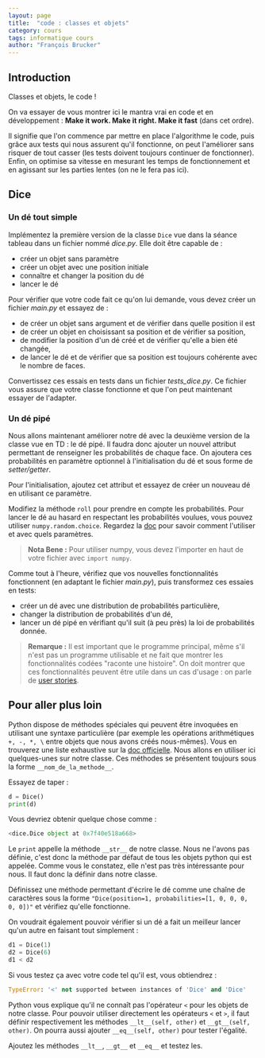 ```yaml
---
layout: page
title:  "code : classes et objets"
category: cours
tags: informatique cours 
author: "François Brucker"
---
```


## Introduction

Classes et objets, le code !

On va essayer de vous montrer ici le mantra vrai en code et en développement : **Make it work. Make it right. Make it fast** (dans cet ordre).

Il signifie que l'on commence par mettre en place l'algorithme le code, puis grâce aux tests qui nous assurent qu'il fonctionne, on peut l'améliorer sans risquer de tout casser (les tests doivent toujours continuer de fonctionner). Enfin, on optimise sa vitesse en mesurant les temps de fonctionnement et en agissant sur les parties lentes (on ne le fera pas ici).

## Dice

### Un dé tout simple

Implémentez la première version de la classe `Dice` vue dans la séance tableau dans un fichier nommé *dice.py*. Elle doit être capable de :

* créer un objet sans paramètre
* créer un objet avec une position initiale
* connaître et changer la position du dé
* lancer le dé

Pour vérifier que votre code fait ce qu'on lui demande, vous devez créer un fichier *main.py* et essayez de :

* de créer un objet sans argument et de vérifier dans quelle position il est
* de créer un objet en choisissant sa position et de vérifier sa position,
* de modifier la position d'un dé créé et de vérifier qu'elle a bien été changée,
* de lancer le dé et de vérifier que sa position est toujours cohérente avec le nombre de faces.

Convertissez ces essais en tests dans un fichier *tests_dice.py*. Ce fichier vous assure que votre classe fonctionne et que l'on peut maintenant essayer de l'adapter.

### Un dé pipé

Nous allons maintenant améliorer notre dé avec la deuxième version de la classe vue en TD : le dé pipé. Il faudra donc ajouter un nouvel attribut permettant de renseigner les probabilités de chaque face. On ajoutera ces probabilités en paramètre optionnel à l'initialisation du dé et sous forme de *setter/getter*.

Pour l'initialisation, ajoutez cet attribut et essayez de créer un nouveau dé en utilisant ce paramètre.

Modifiez la méthode `roll` pour prendre en compte les probabilités. Pour lancer le dé au hasard en respectant les probabilités voulues, vous pouvez utiliser `numpy.random.choice`. Regardez la [doc](https://numpy.org/doc/stable/reference/random/generated/numpy.random.choice.html) pour savoir comment l'utiliser et avec quels paramètres.

> **Nota Bene :**
>Pour utiliser numpy, vous devez l'importer en haut de votre fichier avec `import numpy`.

Comme tout à l'heure, vérifiez que vos nouvelles fonctionnalités fonctionnent (en adaptant le fichier *main.py*), puis transformez ces essaies en tests:

* créer un dé avec une distribution de probabilités particulière,
* changer la distribution de probabilités d'un dé,
* lancer un dé pipé en vérifiant qu'il suit (à peu près) la loi de probabilités donnée.

> **Remarque :** Il est important que le programme principal, même s'il n'est pas un programme utilisable et ne fait que montrer les fonctionnalités codées "raconte une histoire". On doit montrer que ces fonctionnalités peuvent être utile dans un cas d'usage : on parle de [user stories](https://fr.wikipedia.org/wiki/R%C3%A9cit_utilisateur).

## Pour aller plus loin

Python dispose de méthodes spéciales qui peuvent être invoquées en utilisant une syntaxe particulière (par exemple les
opérations arithmétiques `+, -, *, \` entre objets que nous avons créés nous-mêmes). Vous en trouverez une liste
exhaustive sur la [doc officielle](https://docs.python.org/3/reference/datamodel.html#special-method-names). Nous allons
en utiliser ici quelques-unes sur notre classe. Ces méthodes se présentent toujours sous la forme `__nom_de_la_methode__`.

Essayez de taper :

```python
d = Dice()
print(d)
```

Vous devriez obtenir quelque chose comme :

```python
<dice.Dice object at 0x7f40e518a668>
```

Le `print` appelle la méthode `__str__` de notre classe. Nous ne l'avons pas définie, c'est donc la méthode par défaut de tous les objets python qui est appelée. Comme vous le constatez, elle n'est pas très intéressante pour nous. Il faut donc la définir dans notre classe.

Définissez une méthode permettant d'écrire le dé comme une chaîne de caractères sous la forme `"Dice(position=1,
probabilities=[1, 0, 0, 0, 0, 0])"` et vérifiez qu'elle fonctionne.

On voudrait également pouvoir vérifier si un dé a fait un meilleur lancer qu'un autre en faisant tout simplement :

```python
d1 = Dice(1)
d2 = Dice(6)
d1 < d2
```

Si vous testez ça avec votre code tel qu'il est, vous obtiendrez :

```python
TypeError: '<' not supported between instances of 'Dice' and 'Dice'
```

Python vous explique qu'il ne connaît pas l'opérateur `<` pour les objets de notre classe. Pour pouvoir utiliser
directement les opérateurs `<` et `>`, il faut définir respectivement les méthodes `__lt__(self, other)` et
`__gt__(self, other)`. On pourra aussi ajouter `__eq__(self, other)` pour tester l'égalité.

Ajoutez les méthodes `__lt__`, `__gt__` et `__eq__` et testez les.
